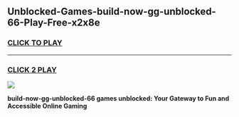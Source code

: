 
## Unblocked-Games-build-now-gg-unblocked-66-Play-Free-x2x8e
<h3>
<a href="https://premium76.site?title=build-now-gg-unblocked-66&ref=23A">CLICK TO PLAY</a></h3>
<hr>

<h3>
<a href="https://premium76.site?title=build-now-gg-unblocked-66&ref=23A">CLICK 2 PLAY</a>
  
</h3>

<a href="https://premium76.site?title=build-now-gg-unblocked-66&ref=23A"><img src="https://clearcache.store/games.png"></a>


**build-now-gg-unblocked-66 games unblocked: Your Gateway to Fun and Accessible Online Gaming**
